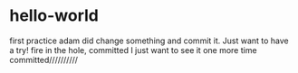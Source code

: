 # hello-world
first practice
adam did change something and commit it. Just want to have a try!
fire in the hole, committed
I just want to see it one more time
committed//////////
